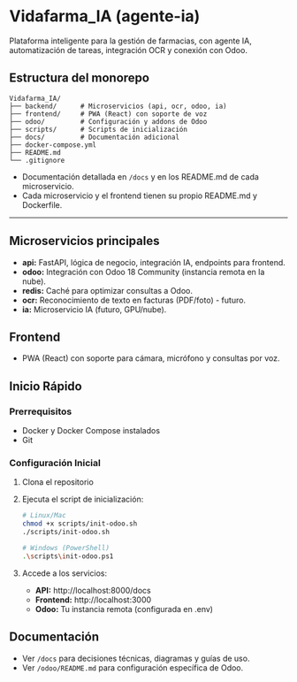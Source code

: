 # Vidafarma_IA (agente-ia)

Plataforma inteligente para la gestión de farmacias, con agente IA, automatización de tareas, integración OCR y conexión con Odoo.

## Estructura del monorepo

```
Vidafarma_IA/
├── backend/      # Microservicios (api, ocr, odoo, ia)
├── frontend/     # PWA (React) con soporte de voz
├── odoo/         # Configuración y addons de Odoo
├── scripts/      # Scripts de inicialización
├── docs/         # Documentación adicional
├── docker-compose.yml
├── README.md
└── .gitignore
```

- Documentación detallada en `/docs` y en los README.md de cada microservicio.
- Cada microservicio y el frontend tienen su propio README.md y Dockerfile.

---

## Microservicios principales
- **api:** FastAPI, lógica de negocio, integración IA, endpoints para frontend.
- **odoo:** Integración con Odoo 18 Community (instancia remota en la nube).
- **redis:** Caché para optimizar consultas a Odoo.
- **ocr:** Reconocimiento de texto en facturas (PDF/foto) - futuro.
- **ia:** Microservicio IA (futuro, GPU/nube).

## Frontend
- PWA (React) con soporte para cámara, micrófono y consultas por voz.

## Inicio Rápido

### Prerrequisitos
- Docker y Docker Compose instalados
- Git

### Configuración Inicial
1. Clona el repositorio
2. Ejecuta el script de inicialización:
   ```bash
   # Linux/Mac
   chmod +x scripts/init-odoo.sh
   ./scripts/init-odoo.sh
   
   # Windows (PowerShell)
   .\scripts\init-odoo.ps1
   ```

3. Accede a los servicios:
   - **API:** http://localhost:8000/docs
   - **Frontend:** http://localhost:3000
   - **Odoo:** Tu instancia remota (configurada en .env)

## Documentación
- Ver `/docs` para decisiones técnicas, diagramas y guías de uso.
- Ver `/odoo/README.md` para configuración específica de Odoo. 